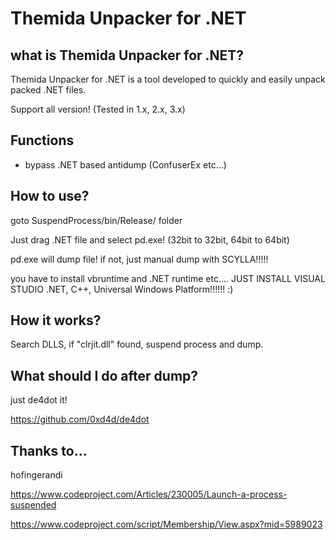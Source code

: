 # Themida Unpacker for .NET

## what is Themida Unpacker for .NET?

Themida Unpacker for .NET is a tool developed to quickly and easily unpack packed .NET files.

Support all version! (Tested in 1.x, 2.x, 3.x)

## Functions

- bypass .NET based antidump (ConfuserEx etc...)

## How to use?

goto SuspendProcess/bin/Release/ folder

Just drag .NET file and select pd.exe! (32bit to 32bit, 64bit to 64bit)

pd.exe will dump file! if not, just manual dump with SCYLLA!!!!!

you have to install vbruntime and .NET runtime etc.... JUST INSTALL VISUAL STUDIO .NET, C++, Universal Windows Platform!!!!!! :)

## How it works?

Search DLLS, if "clrjit.dll" found, suspend process and dump.

## What should I do after dump?

just de4dot it!

https://github.com/0xd4d/de4dot

## Thanks to...

hofingerandi

https://www.codeproject.com/Articles/230005/Launch-a-process-suspended 

https://www.codeproject.com/script/Membership/View.aspx?mid=5989023
